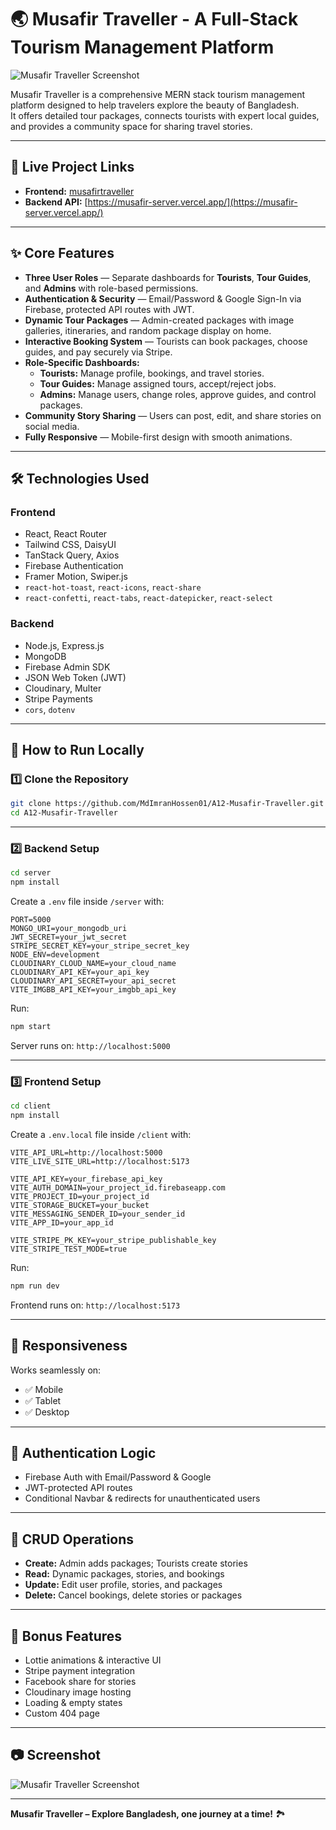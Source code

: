 
# 🌏 Musafir Traveller - A Full-Stack Tourism Management Platform

![Musafir Traveller Screenshot](https://i.ibb.co/1JJZ8P1F/musafir.png)

Musafir Traveller is a comprehensive MERN stack tourism management platform designed to help travelers explore the beauty of Bangladesh.  
It offers detailed tour packages, connects tourists with expert local guides, and provides a community space for sharing travel stories.

---

## 🔗 Live Project Links

- **Frontend:** [musafirtraveller](https://marvelous-gaufre-bd3a39.netlify.app/)
- **Backend API:** [https://musafir-server.vercel.app/](https://musafir-server.vercel.app/)

---

## ✨ Core Features

- **Three User Roles** — Separate dashboards for **Tourists**, **Tour Guides**, and **Admins** with role-based permissions.
- **Authentication & Security** — Email/Password & Google Sign-In via Firebase, protected API routes with JWT.
- **Dynamic Tour Packages** — Admin-created packages with image galleries, itineraries, and random package display on home.
- **Interactive Booking System** — Tourists can book packages, choose guides, and pay securely via Stripe.
- **Role-Specific Dashboards:**
  - **Tourists:** Manage profile, bookings, and travel stories.
  - **Tour Guides:** Manage assigned tours, accept/reject jobs.
  - **Admins:** Manage users, change roles, approve guides, and control packages.
- **Community Story Sharing** — Users can post, edit, and share stories on social media.
- **Fully Responsive** — Mobile-first design with smooth animations.

---

## 🛠 Technologies Used

### **Frontend**
- React, React Router
- Tailwind CSS, DaisyUI
- TanStack Query, Axios
- Firebase Authentication
- Framer Motion, Swiper.js
- `react-hot-toast`, `react-icons`, `react-share`
- `react-confetti`, `react-tabs`, `react-datepicker`, `react-select`

### **Backend**
- Node.js, Express.js
- MongoDB
- Firebase Admin SDK
- JSON Web Token (JWT)
- Cloudinary, Multer
- Stripe Payments
- `cors`, `dotenv`

---

## 🚀 How to Run Locally

### 1️⃣ Clone the Repository
```bash
git clone https://github.com/MdImranHossen01/A12-Musafir-Traveller.git
cd A12-Musafir-Traveller
````

---

### 2️⃣ Backend Setup

```bash
cd server
npm install
```

Create a `.env` file inside `/server` with:

```env
PORT=5000
MONGO_URI=your_mongodb_uri
JWT_SECRET=your_jwt_secret
STRIPE_SECRET_KEY=your_stripe_secret_key
NODE_ENV=development
CLOUDINARY_CLOUD_NAME=your_cloud_name
CLOUDINARY_API_KEY=your_api_key
CLOUDINARY_API_SECRET=your_api_secret
VITE_IMGBB_API_KEY=your_imgbb_api_key
```

Run:

```bash
npm start
```

Server runs on: `http://localhost:5000`

---

### 3️⃣ Frontend Setup

```bash
cd client
npm install
```

Create a `.env.local` file inside `/client` with:

```env
VITE_API_URL=http://localhost:5000
VITE_LIVE_SITE_URL=http://localhost:5173

VITE_API_KEY=your_firebase_api_key
VITE_AUTH_DOMAIN=your_project_id.firebaseapp.com
VITE_PROJECT_ID=your_project_id
VITE_STORAGE_BUCKET=your_bucket
VITE_MESSAGING_SENDER_ID=your_sender_id
VITE_APP_ID=your_app_id

VITE_STRIPE_PK_KEY=your_stripe_publishable_key
VITE_STRIPE_TEST_MODE=true
```

Run:

```bash
npm run dev
```

Frontend runs on: `http://localhost:5173`

---

## 📱 Responsiveness

Works seamlessly on:

* ✅ Mobile
* ✅ Tablet
* ✅ Desktop

---

## 🔐 Authentication Logic

* Firebase Auth with Email/Password & Google
* JWT-protected API routes
* Conditional Navbar & redirects for unauthenticated users

---

## 🔄 CRUD Operations

* **Create:** Admin adds packages; Tourists create stories
* **Read:** Dynamic packages, stories, and bookings
* **Update:** Edit user profile, stories, and packages
* **Delete:** Cancel bookings, delete stories or packages

---

## 🎁 Bonus Features

* Lottie animations & interactive UI
* Stripe payment integration
* Facebook share for stories
* Cloudinary image hosting
* Loading & empty states
* Custom 404 page

---

## 📷 Screenshot

![Musafir Traveller Screenshot](https://i.ibb.co/1JJZ8P1F/musafir.png)

---

**Musafir Traveller – Explore Bangladesh, one journey at a time!** 🏞


